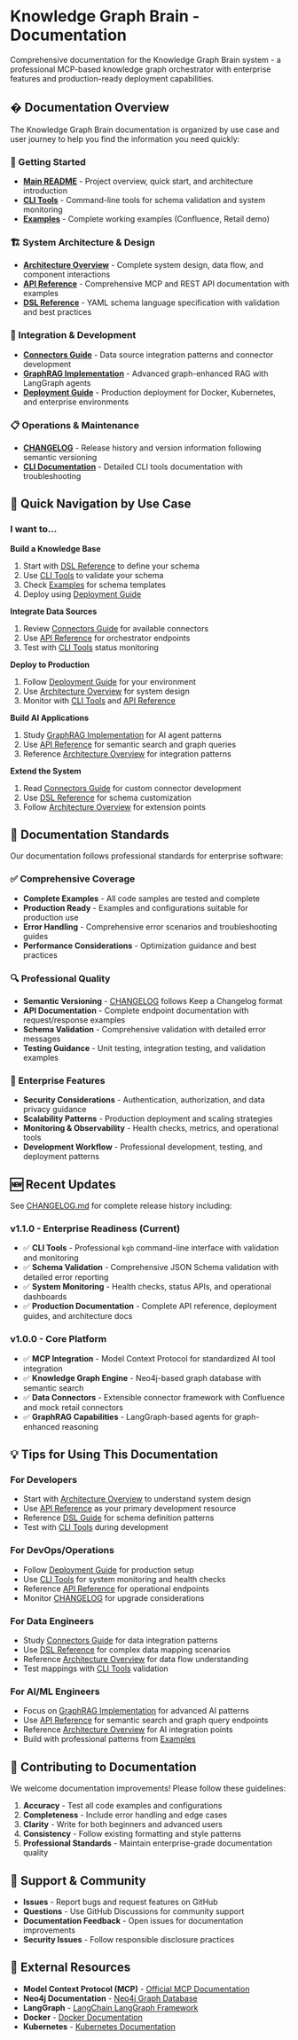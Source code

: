 # Knowledge Graph Brain - Documentation

Comprehensive documentation for the Knowledge Graph Brain system - a professional MCP-based knowledge graph orchestrator with enterprise features and production-ready deployment capabilities.

## � Documentation Overview

The Knowledge Graph Brain documentation is organized by use case and user journey to help you find the information you need quickly:

### 🚀 Getting Started
- **[Main README](../README.md)** - Project overview, quick start, and architecture introduction
- **[CLI Tools](./cli.md)** - Command-line tools for schema validation and system monitoring
- **[Examples](../examples/)** - Complete working examples (Confluence, Retail demo)

### 🏗️ System Architecture & Design
- **[Architecture Overview](./ARCHITECTURE.md)** - Complete system design, data flow, and component interactions
- **[API Reference](./API.md)** - Comprehensive MCP and REST API documentation with examples
- **[DSL Reference](./dsl.md)** - YAML schema language specification with validation and best practices

### 🔌 Integration & Development  
- **[Connectors Guide](./connectors.md)** - Data source integration patterns and connector development
- **[GraphRAG Implementation](./graphrag.md)** - Advanced graph-enhanced RAG with LangGraph agents
- **[Deployment Guide](./DEPLOYMENT.md)** - Production deployment for Docker, Kubernetes, and enterprise environments

### 📋 Operations & Maintenance
- **[CHANGELOG](../CHANGELOG.md)** - Release history and version information following semantic versioning
- **[CLI Documentation](../cli/README.md)** - Detailed CLI tools documentation with troubleshooting

## 🎯 Quick Navigation by Use Case

### I want to...

**Build a Knowledge Base**
1. Start with [DSL Reference](./dsl.md) to define your schema
2. Use [CLI Tools](./cli.md) to validate your schema
3. Check [Examples](../examples/) for schema templates
4. Deploy using [Deployment Guide](./DEPLOYMENT.md)

**Integrate Data Sources**
1. Review [Connectors Guide](./connectors.md) for available connectors
2. Use [API Reference](./API.md) for orchestrator endpoints
3. Test with [CLI Tools](./cli.md) status monitoring

**Deploy to Production**
1. Follow [Deployment Guide](./DEPLOYMENT.md) for your environment
2. Use [Architecture Overview](./ARCHITECTURE.md) for system design
3. Monitor with [CLI Tools](./cli.md) and [API Reference](./API.md)

**Build AI Applications**
1. Study [GraphRAG Implementation](./graphrag.md) for AI agent patterns
2. Use [API Reference](./API.md) for semantic search and graph queries
3. Reference [Architecture Overview](./ARCHITECTURE.md) for integration patterns

**Extend the System**
1. Read [Connectors Guide](./connectors.md) for custom connector development
2. Use [DSL Reference](./dsl.md) for schema customization
3. Follow [Architecture Overview](./ARCHITECTURE.md) for extension points

## 📖 Documentation Standards

Our documentation follows professional standards for enterprise software:

### ✅ Comprehensive Coverage
- **Complete Examples** - All code samples are tested and complete
- **Production Ready** - Examples and configurations suitable for production use
- **Error Handling** - Comprehensive error scenarios and troubleshooting guides
- **Performance Considerations** - Optimization guidance and best practices

### 🔍 Professional Quality
- **Semantic Versioning** - [CHANGELOG](../CHANGELOG.md) follows Keep a Changelog format
- **API Documentation** - Complete endpoint documentation with request/response examples
- **Schema Validation** - Comprehensive validation with detailed error messages
- **Testing Guidance** - Unit testing, integration testing, and validation examples

### 🚀 Enterprise Features
- **Security Considerations** - Authentication, authorization, and data privacy guidance
- **Scalability Patterns** - Production deployment and scaling strategies
- **Monitoring & Observability** - Health checks, metrics, and operational tools
- **Development Workflow** - Professional development, testing, and deployment patterns

## 🆕 Recent Updates

See [CHANGELOG.md](../CHANGELOG.md) for complete release history including:

### v1.1.0 - Enterprise Readiness (Current)
- ✅ **CLI Tools** - Professional `kgb` command-line interface with validation and monitoring
- ✅ **Schema Validation** - Comprehensive JSON Schema validation with detailed error reporting
- ✅ **System Monitoring** - Health checks, status APIs, and operational dashboards
- ✅ **Production Documentation** - Complete API reference, deployment guides, and architecture docs

### v1.0.0 - Core Platform
- ✅ **MCP Integration** - Model Context Protocol for standardized AI tool integration
- ✅ **Knowledge Graph Engine** - Neo4j-based graph database with semantic search
- ✅ **Data Connectors** - Extensible connector framework with Confluence and mock retail connectors
- ✅ **GraphRAG Capabilities** - LangGraph-based agents for graph-enhanced reasoning

## 💡 Tips for Using This Documentation

### For Developers
- Start with [Architecture Overview](./ARCHITECTURE.md) to understand system design
- Use [API Reference](./API.md) as your primary development resource
- Reference [DSL Guide](./dsl.md) for schema definition patterns
- Test with [CLI Tools](./cli.md) during development

### For DevOps/Operations
- Follow [Deployment Guide](./DEPLOYMENT.md) for production setup
- Use [CLI Tools](./cli.md) for system monitoring and health checks
- Reference [API Reference](./API.md) for operational endpoints
- Monitor [CHANGELOG](../CHANGELOG.md) for upgrade considerations

### For Data Engineers  
- Study [Connectors Guide](./connectors.md) for data integration patterns
- Use [DSL Reference](./dsl.md) for complex data mapping scenarios
- Reference [Architecture Overview](./ARCHITECTURE.md) for data flow understanding
- Test mappings with [CLI Tools](./cli.md) validation

### For AI/ML Engineers
- Focus on [GraphRAG Implementation](./graphrag.md) for advanced AI patterns
- Use [API Reference](./API.md) for semantic search and graph query endpoints  
- Reference [Architecture Overview](./ARCHITECTURE.md) for AI integration points
- Build with professional patterns from [Examples](../examples/)

## 🤝 Contributing to Documentation

We welcome documentation improvements! Please follow these guidelines:

1. **Accuracy** - Test all code examples and configurations
2. **Completeness** - Include error handling and edge cases
3. **Clarity** - Write for both beginners and advanced users  
4. **Consistency** - Follow existing formatting and style patterns
5. **Professional Standards** - Maintain enterprise-grade documentation quality

## 📧 Support & Community

- **Issues** - Report bugs and request features on GitHub
- **Questions** - Use GitHub Discussions for community support
- **Documentation Feedback** - Open issues for documentation improvements
- **Security Issues** - Follow responsible disclosure practices

## 🔗 External Resources

- **Model Context Protocol (MCP)** - [Official MCP Documentation](https://spec.modelcontextprotocol.io/)
- **Neo4j Documentation** - [Neo4j Graph Database](https://neo4j.com/docs/)
- **LangGraph** - [LangChain LangGraph Framework](https://langchain-ai.github.io/langgraph/)
- **Docker** - [Docker Documentation](https://docs.docker.com/)
- **Kubernetes** - [Kubernetes Documentation](https://kubernetes.io/docs/)
